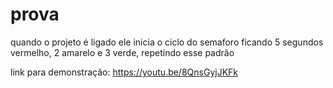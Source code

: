 # prova

quando o projeto é ligado ele inicia o ciclo do semaforo ficando 5 segundos vermelho, 2 amarelo e 3 verde, repetindo esse padrão

link para demonstração: https://youtu.be/8QnsGyjJKFk
